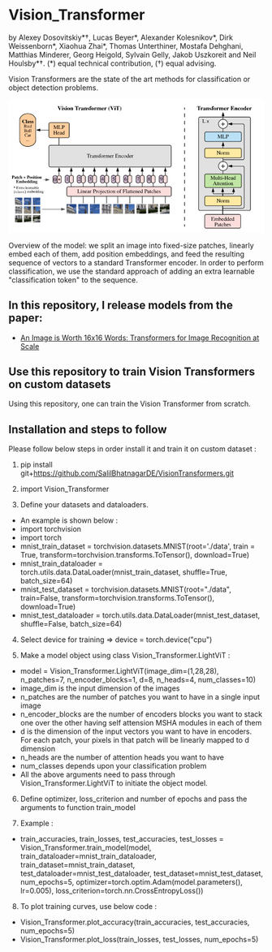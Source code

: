 # Vision_Transformer
by Alexey Dosovitskiy\*†, Lucas Beyer\*, Alexander Kolesnikov\*, Dirk
Weissenborn\*, Xiaohua Zhai\*, Thomas Unterthiner, Mostafa Dehghani, Matthias
Minderer, Georg Heigold, Sylvain Gelly, Jakob Uszkoreit and Neil Houlsby\*†.
(\*) equal technical contribution, (†) equal advising.

Vision Transformers are the state of the art methods for classification or object detection problems.

![Figure 1 from paper](vit_figure.png)

Overview of the model: we split an image into fixed-size patches, linearly embed
each of them, add position embeddings, and feed the resulting sequence of
vectors to a standard Transformer encoder. In order to perform classification,
we use the standard approach of adding an extra learnable "classification token"
to the sequence.

## In this repository, I release models from the paper:

- [An Image is Worth 16x16 Words: Transformers for Image Recognition at Scale](https://arxiv.org/abs/2010.11929)

## Use this repository to train Vision Transformers on custom datasets
Using this repository, one can train the Vision Transformer from scratch. 

## Installation and steps to follow
Please follow below steps in order install it and train it on custom dataset :
1. pip install git+https://github.com/SalilBhatnagarDE/VisionTransformers.git 

2. import Vision_Transformer

3. Define your datasets and dataloaders. 
- An example is shown below :
- import torchvision
- import torch
- mnist_train_dataset = torchvision.datasets.MNIST(root='./data', train = True, transform=torchvision.transforms.ToTensor(), download=True)
- mnist_train_dataloader = torch.utils.data.DataLoader(mnist_train_dataset, shuffle=True, batch_size=64)
- mnist_test_dataset = torchvision.datasets.MNIST(root="./data", train=False, transform=torchvision.transforms.ToTensor(), download=True)
- mnist_test_dataloader = torch.utils.data.DataLoader(mnist_test_dataset, shuffle=False, batch_size=64)

4. Select device for training => device = torch.device("cpu")

5. Make a model object using class Vision_Transformer.LightViT :
- model = Vision_Transformer.LightViT(image_dim=(1,28,28), n_patches=7, n_encoder_blocks=1, d=8, n_heads=4, num_classes=10)
- image_dim is the input dimension of the images
- n_patches are the number of patches you want to have in a single input image
- n_encoder_blocks are the number of encoders blocks you want to stack one over the other having self attension MSHA modules in each of them
- d is the dimension of the input vectors you want to have in encoders. For each patch, your pixels in that patch will be linearly mapped to d dimension
- n_heads are the number of attention heads you want to have
- num_classes depends upon your classification problem
- All the above arguments need to pass through Vision_Transformer.LightViT to initiate the object model.

6. Define optimizer, loss_criterion and number of epochs and pass the arguments to function train_model

7. Example : 
- train_accuracies, train_losses, test_accuracies, test_losses = Vision_Transformer.train_model(model, train_dataloader=mnist_train_dataloader, train_dataset=mnist_train_dataset, test_dataloader=mnist_test_dataloader, test_dataset=mnist_test_dataset, num_epochs=5, optimizer=torch.optim.Adam(model.parameters(), lr=0.005), loss_criterion=torch.nn.CrossEntropyLoss())

8. To plot training curves, use below code :
- Vision_Transformer.plot_accuracy(train_accuracies, test_accuracies, num_epochs=5)
- Vision_Transformer.plot_loss(train_losses, test_losses, num_epochs=5)
